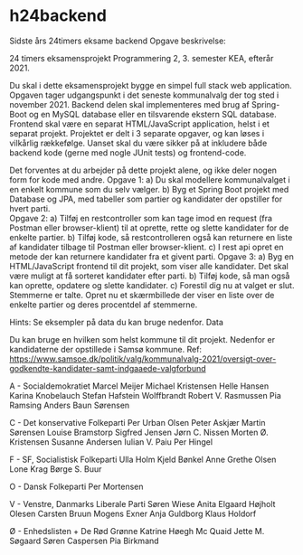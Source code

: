 # h24backend
Sidste års 24timers eksame backend
Opgave beskrivelse:

24 timers eksamensprojekt
Programmering 2, 3. semester KEA, efterår 2021.

Du skal i dette eksamensprojekt bygge en simpel full stack web application. 
Opgaven tager udgangspunkt i det seneste kommunalvalg der tog sted i november 2021. 
Backend delen skal implementeres med brug af Spring-Boot og en MySQL database eller en tilsvarende ekstern SQL database. Frontend skal være en separat HTML/JavaScript application, helst i et separat projekt.
Projektet er delt i 3 separate opgaver, og kan løses i vilkårlig rækkefølge. 
Uanset skal du være sikker på at inkludere både backend kode (gerne med nogle JUnit tests) og frontend-code.

Det forventes at du arbejder på dette projekt alene, og ikke deler nogen form for kode med andre.
Opgave 1:
a)	Du skal modellere kommunalvalget i en enkelt kommune som du selv vælger. 
b)	Byg et Spring Boot projekt med Database og JPA, med tabeller som partier og kandidater der opstiller for hvert parti.    
Opgave 2:
a) Tilføj en restcontroller som kan tage imod en request (fra Postman eller browser-klient) til at oprette, rette og slette kandidater for de enkelte partier.
b) Tilføj kode, så restcontrolleren også kan returnere en liste af kandidater tilbage til Postman eller browser-klient.
c) I rest api opret en metode der kan returnere kandidater fra et givent parti.
Opgave 3: 
a) Byg en HTML/JavaScript frontend til dit projekt, som viser alle kandidater. Det skal være muligt at få sorteret kandidater efter parti.
b) Tilføj kode, så man også kan oprette, opdatere og slette kandidater.
c) Forestil dig nu at valget er slut. Stemmerne er talte. Opret nu et skærmbillede der viser en liste over de enkelte partier og deres procentdel af stemmerne.


Hints:
Se eksempler på data du kan bruge nedenfor.
Data

Du kan bruge en hvilken som helst kommune til dit projekt. Nedenfor er kandidaterne der opstillede i Samsø kommune.
Ref: https://www.samsoe.dk/politik/valg/kommunalvalg-2021/oversigt-over-godkendte-kandidater-samt-indgaaede-valgforbund 

A - Socialdemokratiet
Marcel Meijer
Michael Kristensen
Helle Hansen
Karina Knobelauch
Stefan Hafstein Wolffbrandt
Robert V. Rasmussen
Pia Ramsing
Anders Baun Sørensen

C - Det konservative Folkeparti
Per Urban Olsen
Peter Askjær
Martin Sørensen
Louise Bramstorp
Sigfred Jensen
Jørn C. Nissen
Morten Ø. Kristensen
Susanne Andersen
Iulian V. Paiu
Per Hingel

F - SF, Socialistisk Folkeparti
Ulla Holm
Kjeld Bønkel
Anne Grethe Olsen
Lone Krag
Børge S. Buur

O - Dansk Folkeparti
Per Mortensen

V - Venstre, Danmarks Liberale Parti
Søren Wiese
Anita Elgaard Højholt Olesen
Carsten Bruun
Mogens Exner
Anja Guldborg
Klaus Holdorf

Ø - Enhedslisten + De Rød Grønne
Katrine Høegh Mc Quaid
Jette M. Søgaard
Søren Caspersen
Pia Birkmand
